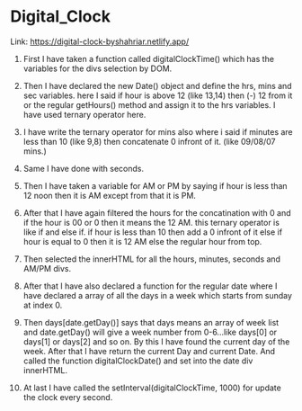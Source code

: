 # Digital_Clock

Link:
https://digital-clock-byshahriar.netlify.app/

1. First I have taken a function called digitalClockTime() which has the variables for 
the divs selection by DOM.

2. Then  I have declared the new Date() object and define the hrs, mins and sec variables.
here I said  if hour is above 12 (like 13,14) then (-) 12 from it or the regular getHours() method
and assign it to the hrs variables. I have used ternary operator here.

3. I have write the ternary operator for mins also where i said 
if minutes are less than 10 (like 9,8) then concatenate 0 infront of it. (like 09/08/07 mins.)

4. Same I have done with seconds.

5. Then I have taken a variable for AM or PM by saying if hour is less than 12 noon 
then it is AM except from that it is PM.

6. After that I have again filtered the hours for the concatination with 0 
and if the hour is 00 or 0 then it means the 12 AM.
this ternary operator is like if and else if. 
if hour is less than 10 then add a 0 infront of it
else if hour is equal to 0 then it is 12 AM
else the regular hour from top.
			
7. Then selected the innerHTML for all the hours, minutes, seconds and AM/PM divs. 
				

8. After that I have also declared a function for the regular date where I have 
declared a array of all the days in a week which starts from sunday at index 0.

9. Then days[date.getDay()] says that days means an array of week list and date.getDay() will
give a week number from 0-6...like days[0] or days[1] or days[2] and so on. By this I have
found the current day of the week. After that I have  return the current Day and current Date.
And called the function digitalClockDate() and set into the date div innerHTML.

10. At last I have called the setInterval(digitalClockTime, 1000) for update the clock every second. 


		
